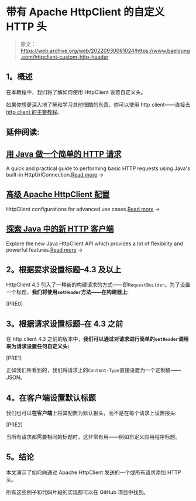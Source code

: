 # 带有 Apache HttpClient 的自定义 HTTP 头

> 原文：<https://web.archive.org/web/20220930061024/https://www.baeldung.com/httpclient-custom-http-header>

## **1。概述**

在本教程中，我们将了解如何使用 HttpClient 设置自定义头。

如果你想更深入地了解和学习其他很酷的东西，你可以使用 http client——直接去[http client 的主要教程](/web/20220628150454/https://www.baeldung.com/httpclient-guide "Cool basic and more advanced things you can do with the HttpClient 4")。

## 延伸阅读:

## [用 Java 做一个简单的 HTTP 请求](/web/20220628150454/https://www.baeldung.com/java-http-request)

A quick and practical guide to performing basic HTTP requests using Java's built-in HttpUrlConnection.[Read more](/web/20220628150454/https://www.baeldung.com/java-http-request) →

## [高级 Apache HttpClient 配置](/web/20220628150454/https://www.baeldung.com/httpclient-advanced-config)

HttpClient configurations for advanced use cases.[Read more](/web/20220628150454/https://www.baeldung.com/httpclient-advanced-config) →

## [探索 Java 中的新 HTTP 客户端](/web/20220628150454/https://www.baeldung.com/java-9-http-client)

Explore the new Java HttpClient API which provides a lot of flexibility and powerful features.[Read more](/web/20220628150454/https://www.baeldung.com/java-9-http-client) →

## **2。根据要求设置标题–4.3 及以上**

HttpClient 4.3 引入了一种新的构建请求的方式——即`RequestBuilder`。为了设置一个标题，**我们将使用`setHeader`方法——在构建器上:**

[PRE0]

## **3。根据请求设置标题–在 4.3** 之前

在 http client 4.3 之前的版本中，**我们可以通过对请求进行简单的`setHeader`调用来为请求设置任何自定义头:**

[PRE1]

正如我们所看到的，我们将请求上的`Content-Type`直接设置为一个定制值——JSON。

## **4。在客户端设置默认标题**

我们也可以**在客户端**上将其配置为默认报头，而不是在每个请求上设置报头:

[PRE2]

当所有请求都需要相同的标题时，这非常有用——例如自定义应用程序标题。

## **5。结论**

本文演示了如何向通过 Apache HttpClient 发送的一个或所有请求添加 HTTP 头。

所有这些例子和代码片段的实现都可以在 GitHub 项目中找到。